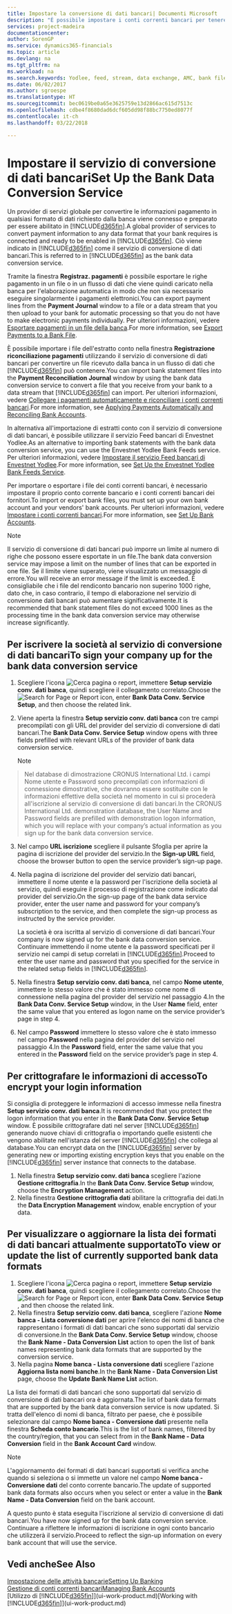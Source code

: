 ```yaml
---
title: Impostare la conversione di dati bancari| Documenti Microsoft
description: "È possibile impostare i conti correnti bancari per tenere traccia delle transazioni e importare o esportare i feed bancari, ad esempio Yodlee."
services: project-madeira
documentationcenter: 
author: SorenGP
ms.service: dynamics365-financials
ms.topic: article
ms.devlang: na
ms.tgt_pltfrm: na
ms.workload: na
ms.search.keywords: Yodlee, feed, stream, data exchange, AMC, bank file import, bank file export, re-export, bank transfer, AMC, bank data conversion service, funds transfer
ms.date: 06/02/2017
ms.author: sgroespe
ms.translationtype: HT
ms.sourcegitcommit: bec0619be0a65e3625759e13d2866ac615d7513c
ms.openlocfilehash: cdbe4f8680dad6dcf605dd98f88bc7750ed8077f
ms.contentlocale: it-ch
ms.lasthandoff: 03/22/2018

---
```

# <a name="set-up-the-bank-data-conversion-service"></a><span data-ttu-id="fec54-103">Impostare il servizio di conversione di dati bancari</span><span class="sxs-lookup"><span data-stu-id="fec54-103">Set Up the Bank Data Conversion Service</span></span>
<span data-ttu-id="fec54-104">Un provider di servizi globale per convertire le informazioni pagamento in qualsiasi formato di dati richiesto dalla banca viene connesso e preparato per essere abilitato in [!INCLUDE[d365fin](includes/d365fin_md.md)].</span><span class="sxs-lookup"><span data-stu-id="fec54-104">A global provider of services to convert payment information to any data format that your bank requires is connected and ready to be enabled in [!INCLUDE[d365fin](includes/d365fin_md.md)].</span></span> <span data-ttu-id="fec54-105">Ciò viene indicato in [!INCLUDE[d365fin](includes/d365fin_md.md)] come il servizio di conversione di dati bancari.</span><span class="sxs-lookup"><span data-stu-id="fec54-105">This is referred to in [!INCLUDE[d365fin](includes/d365fin_md.md)] as the bank data conversion service.</span></span>

<span data-ttu-id="fec54-106">Tramite la finestra **Registraz. pagamenti** è possibile esportare le righe pagamento in un file o in un flusso di dati che viene quindi caricato nella banca per l'elaborazione automatica in modo che non sia necessario eseguire singolarmente i pagamenti elettronici.</span><span class="sxs-lookup"><span data-stu-id="fec54-106">You can export payment lines from the **Payment Journal** window to a file or a data stream that you then upload to your bank for automatic processing so that you do not have to make electronic payments individually.</span></span> <span data-ttu-id="fec54-107">Per ulteriori informazioni, vedere [Esportare pagamenti in un file della banca](payables-how-export-payments-bank-file.md).</span><span class="sxs-lookup"><span data-stu-id="fec54-107">For more information, see [Export Payments to a Bank File](payables-how-export-payments-bank-file.md).</span></span>

<span data-ttu-id="fec54-108">È possibile importare i file dell'estratto conto nella finestra **Registrazione riconciliazione pagamenti** utilizzando il servizio di conversione di dati bancari per convertire un file ricevuto dalla banca in un flusso di dati che [!INCLUDE[d365fin](includes/d365fin_md.md)] può contenere.</span><span class="sxs-lookup"><span data-stu-id="fec54-108">You can import bank statement files into the **Payment Reconciliation Journal** window by using the bank data conversion service to convert a file that you receive from your bank to a data stream that [!INCLUDE[d365fin](includes/d365fin_md.md)] can import.</span></span> <span data-ttu-id="fec54-109">Per ulteriori informazioni, vedere [Collegare i pagamenti automaticamente e riconciliare i conti correnti bancari](receivables-apply-payments-auto-reconcile-bank-accounts.md).</span><span class="sxs-lookup"><span data-stu-id="fec54-109">For more information, see [Applying Payments Automatically and Reconciling Bank Accounts](receivables-apply-payments-auto-reconcile-bank-accounts.md).</span></span>

<span data-ttu-id="fec54-110">In alternativa all'importazione di estratti conto con il servizio di conversione di dati bancari, è possibile utilizzare il servizio Feed bancari di Envestnet Yodlee.</span><span class="sxs-lookup"><span data-stu-id="fec54-110">As an alternative to importing bank statements with the bank data conversion service, you can use the Envestnet Yodlee Bank Feeds service.</span></span> <span data-ttu-id="fec54-111">Per ulteriori informazioni, vedere [Impostare il servizio Feed bancari di Envestnet Yodlee](bank-how-setup-bank-statement-service.md).</span><span class="sxs-lookup"><span data-stu-id="fec54-111">For more information, see [Set Up the Envestnet Yodlee Bank Feeds Service](bank-how-setup-bank-statement-service.md).</span></span>

<span data-ttu-id="fec54-112">Per importare o esportare i file dei conti correnti bancari, è necessario impostare il proprio conto corrente bancario e i conti correnti bancari dei fornitori.</span><span class="sxs-lookup"><span data-stu-id="fec54-112">To import or export bank files, you must set up your own bank account and your vendors' bank accounts.</span></span> <span data-ttu-id="fec54-113">Per ulteriori informazioni, vedere [Impostare i conti correnti bancari](bank-how-setup-bank-accounts.md).</span><span class="sxs-lookup"><span data-stu-id="fec54-113">For more information, see [Set Up Bank Accounts](bank-how-setup-bank-accounts.md).</span></span>

> [!NOTE]  
>   <span data-ttu-id="fec54-114">Il servizio di conversione di dati bancari può imporre un limite al numero di righe che possono essere esportate in un file.</span><span class="sxs-lookup"><span data-stu-id="fec54-114">The bank data conversion service may impose a limit on the number of lines that can be exported in one file.</span></span> <span data-ttu-id="fec54-115">Se il limite viene superato, viene visualizzato un messaggio di errore.</span><span class="sxs-lookup"><span data-stu-id="fec54-115">You will receive an error message if the limit is exceeded.</span></span> <span data-ttu-id="fec54-116">È consigliabile che i file del rendiconto bancario non superino 1000 righe, dato che, in caso contrario, il tempo di elaborazione nel servizio di conversione dati bancari può aumentare significativamente.</span><span class="sxs-lookup"><span data-stu-id="fec54-116">It is recommended that bank statement files do not exceed 1000 lines as the processing time in the bank data conversion service may otherwise increase significantly.</span></span>

## <a name="to-sign-your-company-up-for-the-bank-data-conversion-service"></a><span data-ttu-id="fec54-117">Per iscrivere la società al servizio di conversione di dati bancari</span><span class="sxs-lookup"><span data-stu-id="fec54-117">To sign your company up for the bank data conversion service</span></span>
1. <span data-ttu-id="fec54-118">Scegliere l'icona ![Cerca pagina o report](media/ui-search/search_small.png "Icona Cerca pagina o report"), immettere **Setup servizio conv. dati banca**, quindi scegliere il collegamento correlato.</span><span class="sxs-lookup"><span data-stu-id="fec54-118">Choose the ![Search for Page or Report](media/ui-search/search_small.png "Search for Page or Report icon") icon, enter **Bank Data Conv. Service Setup**, and then choose the related link.</span></span>  
2. <span data-ttu-id="fec54-119">Viene aperta la finestra **Setup servizio conv. dati banca** con tre campi precompilati con gli URL del provider del servizio di conversione di dati bancari.</span><span class="sxs-lookup"><span data-stu-id="fec54-119">The **Bank Data Conv. Service Setup** window opens with three fields prefilled with relevant URLs of the provider of bank data conversion service.</span></span>

    > [!NOTE]  
>   <span data-ttu-id="fec54-120">Nel database di dimostrazione CRONUS International Ltd. i campi Nome utente e Password sono precompilati con informazioni di connessione dimostrative, che dovranno essere sostituite con le informazioni effettive della società nel momento in cui si procederà all'iscrizione al servizio di conversione di dati bancari.</span><span class="sxs-lookup"><span data-stu-id="fec54-120">In the CRONUS International Ltd. demonstration database, the User Name and Password fields are prefilled with demonstration logon information, which you will replace with your company’s actual information as you sign up for the bank data conversion service.</span></span>
3. <span data-ttu-id="fec54-121">Nel campo **URL iscrizione** scegliere il pulsante Sfoglia per aprire la pagina di iscrizione del provider del servizio.</span><span class="sxs-lookup"><span data-stu-id="fec54-121">In the **Sign-up URL** field, choose the browser button to open the service provider’s sign-up page.</span></span>  
4. <span data-ttu-id="fec54-122">Nella pagina di iscrizione del provider del servizio dati bancari, immettere il nome utente e la password per l'iscrizione della società al servizio, quindi eseguire il processo di registrazione come indicato dal provider del servizio.</span><span class="sxs-lookup"><span data-stu-id="fec54-122">On the sign-up page of the bank data service provider, enter the user name and password for your company’s subscription to the service, and then complete the sign-up process as instructed by the service provider.</span></span>

    <span data-ttu-id="fec54-123">La società è ora iscritta al servizio di conversione di dati bancari.</span><span class="sxs-lookup"><span data-stu-id="fec54-123">Your company is now signed up for the bank data conversion service.</span></span> <span data-ttu-id="fec54-124">Continuare immettendo il nome utente e la password specificati per il servizio nei campi di setup correlati in [!INCLUDE[d365fin](includes/d365fin_md.md)].</span><span class="sxs-lookup"><span data-stu-id="fec54-124">Proceed to enter the user name and password that you specified for the service in the related setup fields in [!INCLUDE[d365fin](includes/d365fin_md.md)].</span></span>
5. <span data-ttu-id="fec54-125">Nella finestra **Setup servizio conv. dati banca**, nel campo **Nome utente**, immettere lo stesso valore che è stato immesso come nome di connessione nella pagina del provider del servizio nel passaggio 4.</span><span class="sxs-lookup"><span data-stu-id="fec54-125">In the **Bank Data Conv. Service Setup** window, in the User **Name** field, enter the same value that you entered as logon name on the service provider’s page in step 4.</span></span>
6. <span data-ttu-id="fec54-126">Nel campo **Password** immettere lo stesso valore che è stato immesso nel campo **Password** nella pagina del provider del servizio nel passaggio 4.</span><span class="sxs-lookup"><span data-stu-id="fec54-126">In the **Password** field, enter the same value that you entered in the **Password** field on the service provider’s page in step 4.</span></span>

## <a name="to-encrypt-your-login-information"></a><span data-ttu-id="fec54-127">Per crittografare le informazioni di accesso</span><span class="sxs-lookup"><span data-stu-id="fec54-127">To encrypt your login information</span></span>
<span data-ttu-id="fec54-128">Si consiglia di proteggere le informazioni di accesso immesse nella finestra **Setup servizio conv. dati banca**.</span><span class="sxs-lookup"><span data-stu-id="fec54-128">It is recommended that you protect the logon information that you enter in the **Bank Data Conv. Service Setup** window.</span></span> <span data-ttu-id="fec54-129">È possibile crittografare dati nel server [!INCLUDE[d365fin](includes/d365fin_md.md)] generando nuove chiavi di crittografia o importando quelle esistenti che vengono abilitate nell'istanza del server [!INCLUDE[d365fin](includes/d365fin_md.md)] che collega al database.</span><span class="sxs-lookup"><span data-stu-id="fec54-129">You can encrypt data on the [!INCLUDE[d365fin](includes/d365fin_md.md)] server by generating new or importing existing encryption keys that you enable on the [!INCLUDE[d365fin](includes/d365fin_md.md)] server instance that connects to the database.</span></span>

1. <span data-ttu-id="fec54-130">Nella finestra **Setup servizio conv. dati banca** scegliere l'azione **Gestione crittografia**.</span><span class="sxs-lookup"><span data-stu-id="fec54-130">In the **Bank Data Conv. Service Setup** window, choose the **Encryption Management** action.</span></span>
2. <span data-ttu-id="fec54-131">Nella finestra **Gestione crittografia dati** abilitare la crittografia dei dati.</span><span class="sxs-lookup"><span data-stu-id="fec54-131">In the **Data Encryption Management** window, enable encryption of your data.</span></span>

## <a name="to-view-or-update-the-list-of-currently-supported-bank-data-formats"></a><span data-ttu-id="fec54-132">Per visualizzare o aggiornare la lista dei formati di dati bancari attualmente supportato</span><span class="sxs-lookup"><span data-stu-id="fec54-132">To view or update the list of currently supported bank data formats</span></span>
1. <span data-ttu-id="fec54-133">Scegliere l'icona ![Cerca pagina o report](media/ui-search/search_small.png "Icona Cerca pagina o report"), immettere **Setup servizio conv. dati banca**, quindi scegliere il collegamento correlato.</span><span class="sxs-lookup"><span data-stu-id="fec54-133">Choose the ![Search for Page or Report](media/ui-search/search_small.png "Search for Page or Report icon") icon, enter **Bank Data Conv. Service Setup** , and then choose the related link.</span></span>
2. <span data-ttu-id="fec54-134">Nella finestra **Setup servizio conv. dati banca**, scegliere l'azione **Nome banca - Lista conversione dati** per aprire l'elenco dei nomi di banca che rappresentano i formati di dati bancari che sono supportati dal servizio di conversione.</span><span class="sxs-lookup"><span data-stu-id="fec54-134">In the **Bank Data Conv. Service Setup** window, choose the **Bank Name - Data Conversion List** action to open the list of bank names representing bank data formats that are supported by the conversion service.</span></span>
3. <span data-ttu-id="fec54-135">Nella pagina **Nome banca - Lista conversione dati** scegliere l'azione **Aggiorna lista nomi banche**.</span><span class="sxs-lookup"><span data-stu-id="fec54-135">In the **Bank Name - Data Conversion List** page, choose the **Update Bank Name List** action.</span></span>

<span data-ttu-id="fec54-136">La lista dei formati di dati bancari che sono supportati dal servizio di conversione di dati bancari ora è aggiornata.</span><span class="sxs-lookup"><span data-stu-id="fec54-136">The list of bank data formats that are supported by the bank data conversion service is now updated.</span></span> <span data-ttu-id="fec54-137">Si tratta dell'elenco di nomi di banca, filtrato per paese, che è possibile selezionare dal campo **Nome banca - Conversione dati** presente nella finestra **Scheda conto bancario**.</span><span class="sxs-lookup"><span data-stu-id="fec54-137">This is the list of bank names, filtered by the country/region, that you can select from in the **Bank Name - Data Conversion** field in the **Bank Account Card** window.</span></span>

> [!NOTE]  
>   <span data-ttu-id="fec54-138">L'aggiornamento dei formati di dati bancari supportati si verifica anche quando si seleziona o si immette un valore nel campo **Nome banca - Conversione dati** del conto corrente bancario.</span><span class="sxs-lookup"><span data-stu-id="fec54-138">The update of supported bank data formats also occurs when you select or enter a value in the **Bank Name - Data Conversion** field on the bank account.</span></span>

<span data-ttu-id="fec54-139">A questo punto è stata eseguita l'iscrizione al servizio di conversione di dati bancari.</span><span class="sxs-lookup"><span data-stu-id="fec54-139">You have now signed up for the bank data conversion service.</span></span> <span data-ttu-id="fec54-140">Continuare a riflettere le informazioni di iscrizione in ogni conto bancario che utilizzerà il servizio.</span><span class="sxs-lookup"><span data-stu-id="fec54-140">Proceed to reflect the sign-up information on every bank account that will use the service.</span></span>

## <a name="see-also"></a><span data-ttu-id="fec54-141">Vedi anche</span><span class="sxs-lookup"><span data-stu-id="fec54-141">See Also</span></span>
[<span data-ttu-id="fec54-142">Impostazione delle attività bancarie</span><span class="sxs-lookup"><span data-stu-id="fec54-142">Setting Up Banking</span></span>](bank-setup-banking.md)  
[<span data-ttu-id="fec54-143">Gestione di conti correnti bancari</span><span class="sxs-lookup"><span data-stu-id="fec54-143">Managing Bank Accounts</span></span>](bank-manage-bank-accounts.md)  
<span data-ttu-id="fec54-144">[Utilizzo di [!INCLUDE[d365fin](includes/d365fin_md.md)]](ui-work-product.md)</span><span class="sxs-lookup"><span data-stu-id="fec54-144">[Working with [!INCLUDE[d365fin](includes/d365fin_md.md)]](ui-work-product.md)</span></span>

